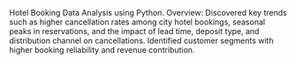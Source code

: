 Hotel Booking Data Analysis using Python.
Overview:
Discovered key trends such as higher cancellation rates among city hotel bookings, seasonal peaks in 
reservations, and the impact of lead time, deposit type, and distribution channel on cancellations. Identified customer 
segments with higher booking reliability and revenue contribution.
